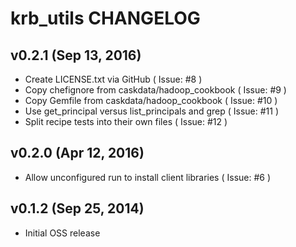 krb_utils CHANGELOG
===================

v0.2.1 (Sep 13, 2016)
---------------------
- Create LICENSE.txt via GitHub ( Issue: #8 )
- Copy chefignore from caskdata/hadoop_cookbook ( Issue: #9 )
- Copy Gemfile from caskdata/hadoop_cookbook ( Issue: #10 )
- Use get_principal versus list_principals and grep ( Issue: #11 )
- Split recipe tests into their own files ( Issue: #12 )

v0.2.0 (Apr 12, 2016)
---------------------
- Allow unconfigured run to install client libraries ( Issue: #6 )

v0.1.2 (Sep 25, 2014)
---------------------
- Initial OSS release
